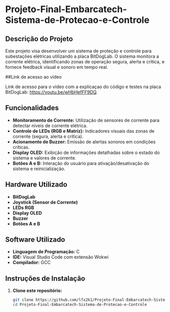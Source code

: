 # Projeto-Final-Embarcatech-Sistema-de-Protecao-e-Controle
## Descrição do Projeto
Este projeto visa desenvolver um sistema de proteção e controle para subestações elétricas utilizando a placa BitDogLab. O sistema monitora a corrente elétrica, identificando zonas de operação segura, alerta e crítica, e fornece feedback visual e sonoro em tempo real.

##Link de acesso ao vídeo

Link de acesso para o vídeo com a explicaçao do código e testes na placa BitDogLab: https://youtu.be/wHbHefFF9DQ.

## Funcionalidades
- **Monitoramento de Corrente:** Utilização de sensores de corrente para detectar níveis de corrente elétrica.
- **Controle de LEDs (RGB e Matriz):** Indicadores visuais das zonas de corrente (segura, alerta e crítica).
- **Acionamento de Buzzer:** Emissão de alertas sonoros em condições críticas.
- **Display OLED:** Exibição de informações detalhadas sobre o estado do sistema e valores de corrente.
- **Botões A e B:** Interação do usuário para ativação/desativação do sistema e reinicialização.

## Hardware Utilizado
- **BitDogLab**
- **Joystick (Sensor de Corrente)**
- **LEDs RGB**
- **Display OLED**
- **Buzzer**
- **Botões A e B**

## Software Utilizado
- **Linguagem de Programação:** C
- **IDE:** Visual Studio Code com extensão Wokwi
- **Compilador:** GCC

## Instruções de Instalação
1. **Clone este repositório:**
   ```bash
   git clone https://github.com/lfx2k1/Projeto-Final-Embarcatech-Sistema-de-Protecao-e-Controle.git
   cd Projeto-Final-Embarcatech-Sistema-de-Protecao-e-Controle
